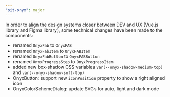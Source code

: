 ```yaml
---
"sit-onyx": major
---
```


In order to align the design systems closer between DEV and UX (Vue.js library and Figma library), some technical changes have been made to the components:

- renamed `OnyxFab` to `OnyxFAB`
- renamed `OnyxFabItem` to `OnyxFABItem`
- renamed `OnyxFabButton` to `OnyxFABButton`
- renamed `OnyxProgressStep` to `OnyxProgressItem`
- added new box-shadow CSS variables `var(--onyx-shadow-medium-top)` and `var(--onyx-shadow-soft-top)`
- OnyxButton: support new `iconPosition` property to show a right aligned icon
- OnyxColorSchemeDialog: update SVGs for auto, light and dark mode
